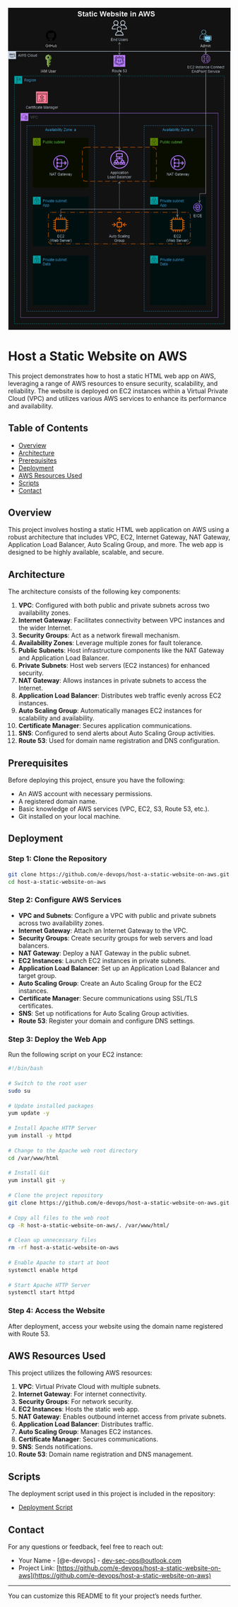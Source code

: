 ![Alt text](/e-devops-Host_a_Static_Website_on_AWS.png)

# Host a Static Website on AWS

This project demonstrates how to host a static HTML web app on AWS, leveraging a range of AWS resources to ensure security, scalability, and reliability. The website is deployed on EC2 instances within a Virtual Private Cloud (VPC) and utilizes various AWS services to enhance its performance and availability.

## Table of Contents

- [Overview](#overview)
- [Architecture](#architecture)
- [Prerequisites](#prerequisites)
- [Deployment](#deployment)
- [AWS Resources Used](#aws-resources-used)
- [Scripts](#scripts)
- [Contact](#contact)

## Overview

This project involves hosting a static HTML web application on AWS using a robust architecture that includes VPC, EC2, Internet Gateway, NAT Gateway, Application Load Balancer, Auto Scaling Group, and more. The web app is designed to be highly available, scalable, and secure.

## Architecture

The architecture consists of the following key components:

1. **VPC**: Configured with both public and private subnets across two availability zones.
2. **Internet Gateway**: Facilitates connectivity between VPC instances and the wider Internet.
3. **Security Groups**: Act as a network firewall mechanism.
4. **Availability Zones**: Leverage multiple zones for fault tolerance.
5. **Public Subnets**: Host infrastructure components like the NAT Gateway and Application Load Balancer.
6. **Private Subnets**: Host web servers (EC2 instances) for enhanced security.
7. **NAT Gateway**: Allows instances in private subnets to access the Internet.
8. **Application Load Balancer**: Distributes web traffic evenly across EC2 instances.
9. **Auto Scaling Group**: Automatically manages EC2 instances for scalability and availability.
10. **Certificate Manager**: Secures application communications.
11. **SNS**: Configured to send alerts about Auto Scaling Group activities.
12. **Route 53**: Used for domain name registration and DNS configuration.

## Prerequisites

Before deploying this project, ensure you have the following:

- An AWS account with necessary permissions.
- A registered domain name.
- Basic knowledge of AWS services (VPC, EC2, S3, Route 53, etc.).
- Git installed on your local machine.

## Deployment

### Step 1: Clone the Repository

```bash
git clone https://github.com/e-devops/host-a-static-website-on-aws.git
cd host-a-static-website-on-aws
```

### Step 2: Configure AWS Services

- **VPC and Subnets**: Configure a VPC with public and private subnets across two availability zones.
- **Internet Gateway**: Attach an Internet Gateway to the VPC.
- **Security Groups**: Create security groups for web servers and load balancers.
- **NAT Gateway**: Deploy a NAT Gateway in the public subnet.
- **EC2 Instances**: Launch EC2 instances in private subnets.
- **Application Load Balancer**: Set up an Application Load Balancer and target group.
- **Auto Scaling Group**: Create an Auto Scaling Group for the EC2 instances.
- **Certificate Manager**: Secure communications using SSL/TLS certificates.
- **SNS**: Set up notifications for Auto Scaling Group activities.
- **Route 53**: Register your domain and configure DNS settings.

### Step 3: Deploy the Web App

Run the following script on your EC2 instance:

```bash
#!/bin/bash

# Switch to the root user
sudo su

# Update installed packages
yum update -y

# Install Apache HTTP Server
yum install -y httpd

# Change to the Apache web root directory
cd /var/www/html

# Install Git
yum install git -y

# Clone the project repository
git clone https://github.com/e-devops/host-a-static-website-on-aws.git

# Copy all files to the web root
cp -R host-a-static-website-on-aws/. /var/www/html/

# Clean up unnecessary files
rm -rf host-a-static-website-on-aws

# Enable Apache to start at boot
systemctl enable httpd 

# Start Apache HTTP Server
systemctl start httpd
```

### Step 4: Access the Website

After deployment, access your website using the domain name registered with Route 53.

## AWS Resources Used

This project utilizes the following AWS resources:

1. **VPC**: Virtual Private Cloud with multiple subnets.
2. **Internet Gateway**: For internet connectivity.
3. **Security Groups**: For network security.
4. **EC2 Instances**: Hosts the static web app.
5. **NAT Gateway**: Enables outbound internet access from private subnets.
6. **Application Load Balancer**: Distributes traffic.
7. **Auto Scaling Group**: Manages EC2 instances.
8. **Certificate Manager**: Secures communications.
9. **SNS**: Sends notifications.
10. **Route 53**: Domain name registration and DNS management.

## Scripts

The deployment script used in this project is included in the repository:

- [Deployment Script](#)

## Contact

For any questions or feedback, feel free to reach out:

- Your Name - [@e-devops] - dev-sec-ops@outlook.com
- Project Link: [https://github.com/e-devops/host-a-static-website-on-aws](https://github.com/e-devops/host-a-static-website-on-aws)

---

You can customize this README to fit your project’s needs further.

